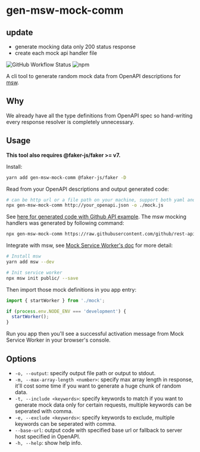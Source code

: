 # gen-msw-mock-comm

## update

- generate mocking data only 200 status response
- create each mock api handler file

![GitHub Workflow Status](https://img.shields.io/github/workflow/status/zoubingwu/msw-auto-mock/Test)
![npm](https://img.shields.io/npm/v/msw-auto-mock)

A cli tool to generate random mock data from OpenAPI descriptions for [msw](https://github.com/mswjs/msw).

## Why

We already have all the type definitions from OpenAPI spec so hand-writing every response resolver is completely unnecessary.

## Usage

**This tool also requires @faker-js/faker >= v7.**

Install:

```sh
yarn add gen-msw-mock-comm @faker-js/faker -D
```

Read from your OpenAPI descriptions and output generated code:

```sh
# can be http url or a file path on your machine, support both yaml and json.
npx gen-msw-mock-comm http://your_openapi.json -o ./mock.js
```

See [here for generated code with Github API example](https://raw.githubusercontent.com/changyu_ryou/gen-msw-mock-comm/master/example/src/mock.ts). The msw mocking handlers was generated by following command:

```sh
npx gen-msw-mock-comm https://raw.githubusercontent.com/github/rest-api-description/main/descriptions/ghes-3.3/ghes-3.3.json --output ./example/src/mock.ts
```

Integrate with msw, see [Mock Service Worker's doc](https://mswjs.io/docs/getting-started/integrate/browser) for more detail:

```sh
# Install msw
yarn add msw --dev

# Init service worker
npx msw init public/ --save
```

Then import those mock definitions in you app entry:

```js
import { startWorker } from './mock';

if (process.env.NODE_ENV === 'development') {
  startWorker();
}
```

Run you app then you'll see a successful activation message from Mock Service Worker in your browser's console.

## Options

- `-o, --output`: specify output file path or output to stdout.
- `-m, --max-array-length <number>`: specify max array length in response, it'll cost some time if you want to generate a huge chunk of random data.
- `-t, --include <keywords>`: specify keywords to match if you want to generate mock data only for certain requests, multiple keywords can be seperated with comma.
- `-e, --exclude <keywords>`: specify keywords to exclude, multiple keywords can be seperated with comma.
- `--base-url`: output code with specified base url or fallback to server host specified in OpenAPI.
- `-h, --help`: show help info.

